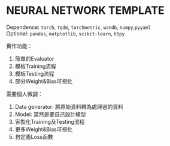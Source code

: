 # NEURAL NETWORK TEMPLATE

Dependence: `torch`, `tqdm`, `torchmetric`, `wandb`, `numpy`,`pyyaml`   
Optional: `pandas`, `matplotlib`, `scikit-learn`, `h5py`

實作功能：
1. 簡單的Evaluator
2. 模板Training流程
3. 模板Testing流程
4. 部分Weight&Bias可視化

需要個人微調：
1. Data generator: 將原始資料轉為處理過的資料
2. Model: 當然是要自己設計模型
3. 客製化Training及Testing流程
4. 更多Weight&Bias可視化
5. 自定義Loss函數
